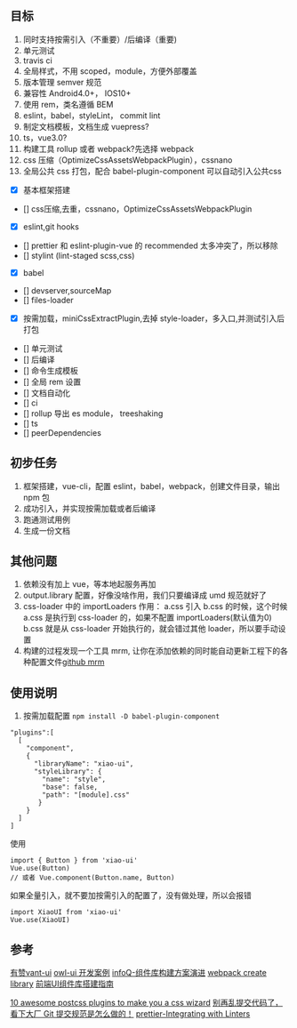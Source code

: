 
#

## 目标

1. 同时支持按需引入（不重要）/后编译（重要)
2. 单元测试
3. travis ci
4. 全局样式，不用 scoped，module，方便外部覆盖
5. 版本管理 semver 规范
6. 兼容性 Android4.0+， IOS10+
7. 使用 rem，类名遵循 BEM
8. eslint，babel，styleLint， commit lint
9. 制定文档模板，文档生成 vuepress?
10. ts，vue3.0?
11. 构建工具 rollup 或者 webpack?先选择 webpack
12. css 压缩（OptimizeCssAssetsWebpackPlugin），cssnano
13. 全局公共 css 打包，配合 babel-plugin-component 可以自动引入公共css

- [x] 基本框架搭建
- [] css压缩,去重，cssnano，OptimizeCssAssetsWebpackPlugin
- [x] eslint,git hooks
- [] prettier 和 eslint-plugin-vue 的 recommended 太多冲突了，所以移除
- [] stylint (lint-staged scss,css)
- [x] babel
- [] devserver,sourceMap
- [] files-loader
- [x] 按需加载，miniCssExtractPlugin,去掉 style-loader，多入口,并测试引入后打包
- [] 单元测试
- [] 后编译
- [] 命令生成模板
- [] 全局 rem 设置
- [] 文档自动化
- [] ci
- [] rollup 导出 es module， treeshaking
- [] ts
- [] peerDependencies

## 初步任务

1. 框架搭建，vue-cli，配置 eslint，babel，webpack，创建文件目录，输出 npm 包
2. 成功引入，并实现按需加载或者后编译
3. 跑通测试用例
4. 生成一份文档

## 其他问题

1. 依赖没有加上 vue，等本地起服务再加
2. output.library 配置，好像没啥作用，我们只要编译成 umd 规范就好了
3. css-loader 中的 importLoaders 作用： a.css 引入 b.css 的时候，这个时候 a.css 是执行到 css-loader 的，如果不配置 importLoaders(默认值为0) b.css 就是从 css-loader 开始执行的，就会错过其他 loader，所以要手动设置
4. 构建的过程发现一个工具 mrm, 让你在添加依赖的同时能自动更新工程下的各种配置文件[github mrm](https://github.com/sapegin/mrm)

## 使用说明

1. 按需加载配置
`npm install -D babel-plugin-component`

```
"plugins":[
  [
    "component",
    {
      "libraryName": "xiao-ui",
      "styleLibrary": {
        "name": "style",
        "base": false,
        "path": "[module].css"
       }
    }
  ]
]
```

使用

```
import { Button } from 'xiao-ui'
Vue.use(Button)
// 或者 Vue.component(Button.name, Button)
```

如果全量引入，就不要加按需引入的配置了，没有做处理，所以会报错

```
import XiaoUI from 'xiao-ui'
Vue.use(XiaoUI)
```

## 参考

[有赞vant-ui](https://github.com/youzan/vant)
[owl-ui 开发案例](https://github.com/dengwb1991/owl-ui)
[infoQ-组件库构建方案演进](https://www.infoq.cn/article/VMA6h6uJzDeljkFERurZ)
[webpack create library](https://www.webpackjs.com/guides/author-libraries/#%E5%88%9B%E5%BB%BA%E4%B8%80%E4%B8%AA-library)
[前端UI组件库搭建指南](https://zhuanlan.zhihu.com/p/94920464)
<!-- [6个postcss插件推荐](https://juejin.im/post/5c9b3c465188251e1618670a) -->
[10 awesome postcss plugins to make you a css wizard](https://www.hongkiat.com/blog/postcss-plugins/)
[别再乱提交代码了，看下大厂 Git 提交规范是怎么做的！](https://mp.weixin.qq.com/s/IMqhv9j_STQRmfeyU9vB1w)
[prettier-Integrating with Linters](https://prettier.io/docs/en/integrating-with-linters.html)
